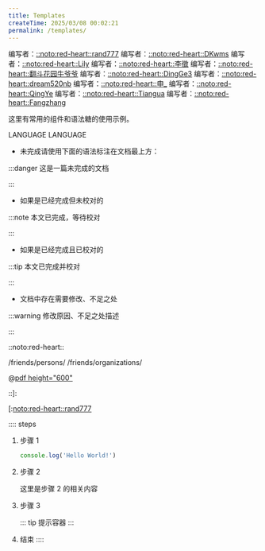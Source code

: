```yaml
---
title: Templates
createTime: 2025/03/08 00:02:21
permalink: /templates/
---
```


编写者：[::noto:red-heart::rand777](/friends/persons/)
编写者：[::noto:red-heart::DKwms](/friends/persons/)
编写者：[::noto:red-heart::Lily](/friends/persons/)
编写者：[::noto:red-heart::李徵](/friends/persons/)
编写者：[::noto:red-heart::翻斗花园牛爷爷](/friends/persons/)
编写者：[::noto:red-heart::DingGe3](/friends/persons/)
编写者：[::noto:red-heart::dream520nb](/friends/persons/)
编写者：[::noto:red-heart::申_](/friends/persons/)
编写者：[::noto:red-heart::QingYe](/friends/persons/)
编写者：[::noto:red-heart::Tiangua](/friends/persons/)
编写者：[::noto:red-heart::Fangzhang](/friends/persons/)


这里有常用的组件和语法糖的使用示例。

<span><Badge>LANGUAGE</Badge><Badge type="warning" text="FRAMEWORK" /><Badge color="#8e5cd9" bg-color="rgba(159, 122, 234, 0.16)" text="LICENSE" /></span>
<LinkCard icon="" href="" title="" description=""></LinkCard>
<LinkCard icon="" href="" title="" description=""><span><Badge>LANGUAGE</Badge><Badge type="warning" text="FRAMEWORK" /><Badge color="#8e5cd9" bg-color="rgba(159, 122, 234, 0.16)" text="LICENSE" /></span></LinkCard>



- 未完成请使用下面的语法标注在文档最上方：

:::danger 这是一篇未完成的文档

:::

- 如果是已经完成但未校对的

:::note 本文已完成，等待校对

:::

- 如果是已经完成且已校对的

:::tip 本文已完成并校对

:::

- 文档中存在需要修改、不足之处

:::warning 修改原因、不足之处描述

:::

::noto:red-heart::

/friends/persons/
/friends/organizations/

<ImageCard
image=""
title=""
description=""
href="/"
author=""
/>

<LinkCard icon="" href="" title="" description=""></LinkCard>

<CardGrid>
<RepoCard repo=""></RepoCard>
</CardGrid>

@[pdf height="600"]()

<kbd></kbd>

<CardGrid>
<LinkCard icon="" href="" title="" ></LinkCard>
<LinkCard icon="" href="" title="" ></LinkCard>
<LinkCard icon="" href="" title="" ></LinkCard>
<LinkCard icon="" href="" title="" ></LinkCard>
</CardGrid>

::]:



[:[noto:red-heart::rand777](/friends/persons/)

:::: steps
1. 步骤 1

   ```ts
   console.log('Hello World!')
   ```

2. 步骤 2

   这里是步骤 2 的相关内容

3. 步骤 3

   ::: tip
   提示容器
   :::

4. 结束
::::